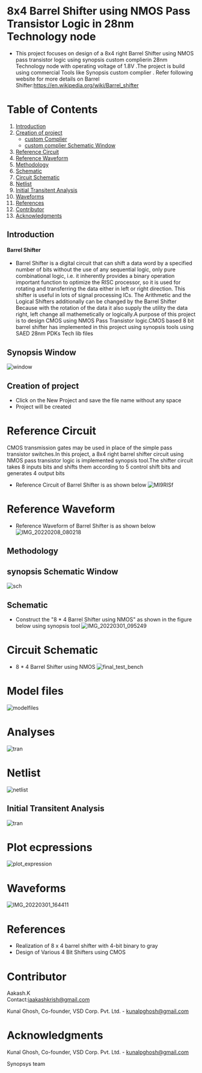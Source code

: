 # 8x4 Barrel Shifter using NMOS Pass Transistor Logic in 28nm Technology node
* This project focuses on design of a 8x4 right Barrel Shifter using NMOS pass transistor logic using synopsis custom complierin 28nm Technology node with operating voltage of 1.8V .The project is build using commercial Tools like Synopsis custom complier . Refer following website for more details on Barrel Shifter:https://en.wikipedia.org/wiki/Barrel_shifter
 
# Table of Contents

1. [Introduction](#introduction)
2. [Creation of project](#creation-of-project)
    * [custom Complier](#custom-Complier)
    * [custom complier Schematic Window](#custom-complier-Schematic-Window)
4. [Reference Circuit](#reference-circuit)
5. [Reference Waveform](#reference-waveform)
6. [Methodology](#methodology) 
7. [Schematic](#schematic)
8. [Circuit Schematic](#circuit-schematic)
9. [Netlist](#netlist)
10. [Initial Transitent Analysis](#initial-transitent-analysis)
11. [Waveforms](#waveforms)
12. [References](#references)
13. [Contributor](#contributor)
14. [Acknowledgments](#acknowledgments)


## Introduction 
#### Barrel Shifter 
* Barrel Shifter is a digital circuit that can shift a data word by a specified number of bits without the use of any sequential logic, only pure combinational logic, i.e. it inherently provides a binary operation important function to optimize the RISC processor, so it is used for rotating and transferring the data either in left or right direction. This shifter is useful in lots of signal processing ICs. The Arithmetic and the Logical Shifters additionally can be changed by the Barrel Shifter Because with the rotation of the data it also supply the utility the data right, left change all mathemetically or logically.A purpose of this project is to design CMOS using NMOS Pass Transistor logic.CMOS based 8 bit barrel shifter has implemented in this project using synopsis tools using SAED 28nm PDKs Tech lib files 


 ## Synopsis Window 
 ![window](https://user-images.githubusercontent.com/88897605/156105077-980595cf-342d-4d9b-9757-0eadfab05f24.png)

 ## Creation of project 
 * Click on the New Project and save the file name without any space 
 * Project will be created
 
 
# Reference Circuit 

CMOS transmission gates may be used in place of the simple pass transistor switches.In this project, a 8x4 right barrel shifter circuit using NMOS pass transistor logic is implemented synopsis tool.The shifter circuit takes 8 inputs bits and shifts them according to 5 control shift bits and generates 4 output bits
* Reference Circuit of Barrel Shifter is as shown below 
![MI9RISf](https://user-images.githubusercontent.com/88897605/156105295-53c13902-46ae-44d4-b738-94893a2c2460.png)

# Reference Waveform
* Reference Waveform of Barrel Shifter is as shown below
![IMG_20220208_080218](https://user-images.githubusercontent.com/88897605/152909514-24875fbc-b2d1-4c3b-b07e-6ff87d665af7.jpg)


## Methodology

 ## synopsis Schematic Window 
 ![sch](https://user-images.githubusercontent.com/88897605/156158124-7667c5bd-f55d-428e-bead-2136a126eb2e.png)



## Schematic 
- Construct the "8 * 4 Barrel Shifter using NMOS" as shown in the figure below using synopsis tool
![IMG_20220301_095249](https://user-images.githubusercontent.com/88897605/156161468-a0a8c050-20a2-4b40-bbbe-d123b17ca5c7.jpg)



# Circuit Schematic
* 8 * 4 Barrel Shifter using NMOS
![final_test_bench](https://user-images.githubusercontent.com/88897605/156105574-0433a515-2305-4752-ad0c-3ae4f182643b.png)

# Model files
![modelfiles](https://user-images.githubusercontent.com/88897605/156105681-95fc28ea-c87f-42a2-b6dc-9917a71b48d5.png)

# Analyses
![tran](https://user-images.githubusercontent.com/88897605/156158951-f35a6ea2-b2e4-4771-8874-9e5afefe83f3.png)


# Netlist  
![netlist](https://user-images.githubusercontent.com/88897605/156105781-9f06e66d-de01-474b-a4e2-97ac5c3ca8ad.png)


## Initial Transitent Analysis
![tran](https://user-images.githubusercontent.com/88897605/156159075-71b34d8f-c1f6-467b-8ece-2b74006f8e90.png)


# Plot ecpressions
![plot_expression](https://user-images.githubusercontent.com/88897605/156106757-76410da2-82b3-4b3d-a262-abf85ba7df24.png)


# Waveforms 
![IMG_20220301_164411](https://user-images.githubusercontent.com/88897605/156159519-8ecb5224-6167-4305-9190-e0ce2673e179.jpg)



# References
- Realization of 8 x 4 barrel shifter with 4-bit binary to gray
- Design of Various 4 Bit Shifters using CMOS


# Contributor
Aakash.K</br>
Contact:iaakashkrish@gmail.com</br>

Kunal Ghosh, Co-founder, VSD Corp. Pvt. Ltd. - kunalpghosh@gmail.com

# Acknowledgments
Kunal Ghosh, Co-founder, VSD Corp. Pvt. Ltd. - kunalpghosh@gmail.com

Synopsys team









